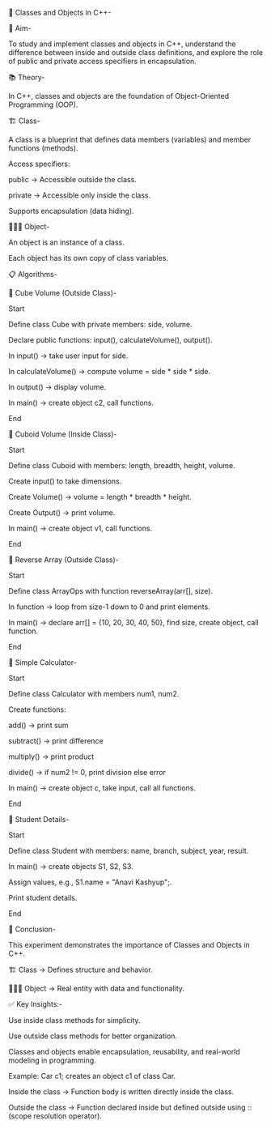 📘 Classes and Objects in C++-

🎯 Aim-

To study and implement classes and objects in C++, understand the difference between inside and outside class definitions, and explore the role of public and private access specifiers in encapsulation.

📚 Theory-

In C++, classes and objects are the foundation of Object-Oriented Programming (OOP).

🏗️ Class-

A class is a blueprint that defines data members (variables) and member functions (methods).

Access specifiers:

public → Accessible outside the class.

private → Accessible only inside the class.

Supports encapsulation (data hiding).

🧑‍🤝‍🧑 Object-

An object is an instance of a class.

Each object has its own copy of class variables.

📋 Algorithms-

🔹 Cube Volume (Outside Class)-

Start

Define class Cube with private members: side, volume.

Declare public functions: input(), calculateVolume(), output().

In input() → take user input for side.

In calculateVolume() → compute volume = side * side * side.

In output() → display volume.

In main() → create object c2, call functions.

End

🔹 Cuboid Volume (Inside Class)-

Start

Define class Cuboid with members: length, breadth, height, volume.

Create input() to take dimensions.

Create Volume() → volume = length * breadth * height.

Create Output() → print volume.

In main() → create object v1, call functions.

End

🔹 Reverse Array (Outside Class)-

Start

Define class ArrayOps with function reverseArray(arr[], size).

In function → loop from size-1 down to 0 and print elements.

In main() → declare arr[] = {10, 20, 30, 40, 50}, find size, create object, call function.

End

🔹 Simple Calculator-

Start

Define class Calculator with members num1, num2.

Create functions:

add() → print sum

subtract() → print difference

multiply() → print product

divide() → if num2 != 0, print division else error

In main() → create object c, take input, call all functions.

End

🔹 Student Details-

Start

Define class Student with members: name, branch, subject, year, result.

In main() → create objects S1, S2, S3.

Assign values, e.g., S1.name = "Anavi Kashyup";.

Print student details.

End

🧠 Conclusion-

This experiment demonstrates the importance of Classes and Objects in C++.

🏗️ Class → Defines structure and behavior.

🧑‍🤝‍🧑 Object → Real entity with data and functionality.

✅ Key Insights:-

Use inside class methods for simplicity.

Use outside class methods for better organization.

Classes and objects enable encapsulation, reusability, and real-world modeling in programming.

Example: Car c1; creates an object c1 of class Car.


Inside the class → Function body is written directly inside the class.

Outside the class → Function declared inside but defined outside using :: (scope resolution operator).
